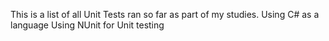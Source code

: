 This is a list of all Unit Tests ran so far as part of my studies. 
Using C# as a language
Using NUnit for Unit testing 
